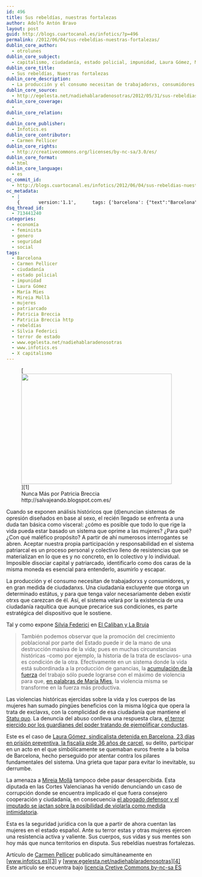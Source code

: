 ```yaml
---
id: 496
title: Sus rebeldías, nuestras fortalezas
author: Adolfo Antón Bravo
layout: post
guid: http://blogs.cuartocanal.es/infotics/?p=496
permalink: /2012/06/04/sus-rebeldias-nuestras-fortalezas/
dublin_core_author:
  - otrolunes
dublin_core_subject:
  - capitalismo, ciudadanía, estado policial, impunidad, Laura Gómez, María Mies, Mireia Mollà, mujeres, patriarcado, Patricia Breccia, rebeldías, Silvia Federici, terror de estado
dublin_core_title:
  - Sus rebeldías, Nuestras fortalezas
dublin_core_description:
  - La producción y el consumo necesitan de trabajadorxs, consumidores y ciudadanxs; para que tenga valor necesariamente deben existir otrxs que carezcan de él.
dublin_core_source:
  - http://egelesta.net/nadiehablaradenosotras/2012/05/31/sus-rebeldias-nuestras-fortalezas/
dublin_core_coverage:
  - 
dublin_core_relation:
  - 
dublin_core_publisher:
  - Infotics.es
dublin_core_contributor:
  - Carmen Pellicer
dublin_core_rights:
  - http://creativecommons.org/licenses/by-nc-sa/3.0/es/
dublin_core_format:
  - html
dublin_core_language:
  - es
oc_commit_id:
  - http://blogs.cuartocanal.es/infotics/2012/06/04/sus-rebeldias-nuestras-fortalezas/1338812728
oc_metadata:
  - |
    {		version:'1.1',		tags: {'barcelona': {"text":"Barcelona","slug":"barcelona","source":{"_className":"Entity","url":"http://d.opencalais.com/er/geo/city/ralg-geo1/de27d903-4c2c-3097-a93b-a4807b622b5a","subjectURL":"http://d.opencalais.com/genericHasher-1/36456007-efa8-3234-86cc-f758c32a3beb","type":{"_className":"ArtifactType","url":"http://s.opencalais.com/1/type/er/Geo/City","name":"City"},"name":"Barcelona","rawRelevance":0.225,"normalizedRelevance":0.6081081081081081},"bucketName":"current","bucketPlacement":"auto","_className":"Tag"}, 'silvia-federici': {"text":"Silvia Federici","slug":"silvia-federici","source":{"_className":"Entity","url":"http://d.opencalais.com/pershash-1/9ac6ba1b-f1fa-315d-8c4b-83ca332c9c39","subjectURL":null,"type":{"_className":"ArtifactType","url":"http://s.opencalais.com/1/type/em/e/Person","name":"Person"},"name":"Silvia Federici","rawRelevance":0.34,"normalizedRelevance":0.918918918918919},"bucketName":"current","bucketPlacement":"auto","_className":"Tag"}, 'patricia-breccia-http': {"text":"Patricia Breccia http","slug":"patricia-breccia-http","source":{"_className":"Entity","url":"http://d.opencalais.com/pershash-1/32368bb3-8cc6-389a-b618-620796848000","subjectURL":null,"type":{"_className":"ArtifactType","url":"http://s.opencalais.com/1/type/em/e/Person","name":"Person"},"name":"Patricia Breccia http","rawRelevance":0.37,"normalizedRelevance":1},"bucketName":"current","bucketPlacement":"auto","_className":"Tag"}, 'mireia-moll': {"text":"Mireia Mollà","slug":"mireia-moll","source":{"_className":"Entity","url":"http://d.opencalais.com/pershash-1/12c3b11e-61aa-37e3-8ede-428315eb1bf7","subjectURL":null,"type":{"_className":"ArtifactType","url":"http://s.opencalais.com/1/type/em/e/Person","name":"Person"},"name":"Mireia Mollà","rawRelevance":0.133,"normalizedRelevance":0.3594594594594595},"bucketName":"current","bucketPlacement":"auto","_className":"Tag"}, 'mara-mies': {"text":"María Mies","slug":"mara-mies","source":{"_className":"Entity","url":"http://d.opencalais.com/pershash-1/23943e1c-6cd7-3f00-a936-052f8b0763d3","subjectURL":null,"type":{"_className":"ArtifactType","url":"http://s.opencalais.com/1/type/em/e/Person","name":"Person"},"name":"María Mies","rawRelevance":0.268,"normalizedRelevance":0.7243243243243244},"bucketName":"current","bucketPlacement":"auto","_className":"Tag"}, 'laura-gmez': {"text":"Laura Gómez","slug":"laura-gmez","source":{"_className":"Entity","url":"http://d.opencalais.com/pershash-1/5f62370c-7d97-399c-800c-5b2914b5514f","subjectURL":null,"type":{"_className":"ArtifactType","url":"http://s.opencalais.com/1/type/em/e/Person","name":"Person"},"name":"Laura Gómez","rawRelevance":0.189,"normalizedRelevance":0.5108108108108108},"bucketName":"current","bucketPlacement":"auto","_className":"Tag"}, 'x-capitalismo': {"text":"X capitalismo","slug":"x-capitalismo","source":null,"bucketName":"current","bucketPlacement":"auto","_className":"Tag"}, 'ciudadana': {"text":"ciudadanía","slug":"ciudadana","source":null,"bucketName":"current","bucketPlacement":"auto","_className":"Tag"}, 'estado-policial': {"text":"estado policial","slug":"estado-policial","source":null,"bucketName":"current","bucketPlacement":"auto","_className":"Tag"}, 'impunidad': {"text":"impunidad","slug":"impunidad","source":null,"bucketName":"current","bucketPlacement":"auto","_className":"Tag"}, 'mujeres': {"text":"mujeres","slug":"mujeres","source":null,"bucketName":"current","bucketPlacement":"auto","_className":"Tag"}, 'patriarcado': {"text":"patriarcado","slug":"patriarcado","source":null,"bucketName":"current","bucketPlacement":"auto","_className":"Tag"}, 'patricia-breccia': {"text":"Patricia Breccia","slug":"patricia-breccia","source":null,"bucketName":"current","bucketPlacement":"auto","_className":"Tag"}, 'rebeldas': {"text":"rebeldías","slug":"rebeldas","source":null,"bucketName":"current","bucketPlacement":"auto","_className":"Tag"}, 'terror-de-estado': {"text":"terror de estado","slug":"terror-de-estado","source":null,"bucketName":"current","bucketPlacement":"auto","_className":"Tag"}}	}
dsq_thread_id:
  - 713441240
categories:
  - economía
  - feminista
  - genero
  - seguridad
  - social
tags:
  - Barcelona
  - Carmen Pellicer
  - ciudadanía
  - estado policial
  - impunidad
  - Laura Gómez
  - María Mies
  - Mireia Mollà
  - mujeres
  - patriarcado
  - Patricia Breccia
  - Patricia Breccia http
  - rebeldías
  - Silvia Federici
  - terror de estado
  - www.egelesta.net/nadiehablaradenosotras
  - www.infotics.es
  - X capitalismo
---
```

<figure id="attachment_91" style="width: 400px;" class="wp-caption alignleft">[<img class="size-full wp-image-91" src="" alt="" width="400" height="293" />][1]<figcaption class="wp-caption-text">Nunca Más por Patricia Breccia http://salvajeando.blogspot.com.es/</figcaption></figure> 

Cuando se exponen análisis históricos que (d)enuncian sistemas de opresión diseñados en base al sexo, el recién llegado se enfrenta a una duda tan básica como visceral: ¿cómo es posible que todo lo que rige la vida pueda estar basado un sistema que oprime a las mujeres? ¿Para qué? ¿Con qué maléfico propósito? A partir de ahí numerosos interrogantes se abren. Aceptar nuestra propia participación y responsabilidad en el sistema patriarcal es un proceso personal y colectivo lleno de resistencias que se materializan en lo que es y no concreto, en lo colectivo y lo individual. Imposible disociar capital y patriarcado, identificarlo como dos caras de la misma moneda es esencial para entenderlo, asumirlo y escapar.

La producción y el consumo necesitan de trabajadorxs y consumidores, y en gran medida de ciudadanxs. Una ciudadanía excluyente que otorga un determinado estátus, y para que tenga valor necesariamente deben existir otrxs que carezcan de él. Así, el sistema velará por la existencia de una ciudadanía raquítica que aunque precarice sus condiciones, es parte estratégica del dispositivo que le sostiene.

Tal y como expone <a title="Enlace en nueva pestaña" href="http://en.wikipedia.org/wiki/Silvia_Federici" target="_blank">Silvia Federici</a> en <a title="Enlace en nueva pestaña" href="http://www.traficantes.net/index.php/editorial/catalogo/historia/Caliban-y-la-bruja.-Mujeres-cuerpo-y-acumulacion-originaria-2a-Edicion" target="_blank">El Caliban y La Bruja</a>

> También podemos observar que la promoción del crecimiento poblacional por parte del Estado puede ir de la mano de una destrucción masiva de la vida; pues en muchas circunstancias históricas -como por ejemplo, la historia de la trata de esclavos- una es condición de la otra. Efectivamente en un sistema donde la vida está subordinada a la producción de ganancias, la <a title="enlace añadido en este artículo" href="http://es.wikipedia.org/wiki/Acumulaci%C3%B3n_del_capital" target="_blank">acumulación de la fuerza</a> del trabajo sólo puede lograrse con el máximo de violencia para que, <a title="enlace añadido en este artículo" href="http://www.uri.edu/artsci/wms/hughes/mmchap1.htm" target="_blank">en palabras de María Mies</a>, la violencia misma se transforme en la fuerza más productiva.

Las violencias históricas ejercidas sobre la vida y los cuerpos de las mujeres han sumado pingües beneficios con la misma lógica que opera la trata de exclavxs, con la complicidad de esa ciudadanía que mantiene el <a title="Enlace en nueva pestaña" href="http://es.wikipedia.org/wiki/Statu_quo" target="_blank">Statu quo</a>. La denuncia del abuso conlleva una respuesta clara, <a title="Enlace en nueva pestaña" href="http://www.youtube.com/watch?v=tyFafZieGIo&feature=related" data-rel="lightbox-video-0" target="_blank">el terror ejercido por los guardianes del poder tratando de ejemplificar conductas</a>.

Este es el caso de <a title="Enlace en nueva pestaña" href="http://jmalvarezblog.blogspot.com.es/2012/05/piden-36-anos-de-carcel-para-una.html" target="_blank">Laura Gómez, sindicalista detenida en Barcelona, 23 días en prisión preventiva, la fiscalía pide 36 años de carcel</a>, su delito, participar en un acto en el que simbólicamente se quemaban euros frente a la bolsa de Barcelona, hecho perseguido por atentar contra los pilares fundamentales del sistema. Una grieta que tapar para evitar lo inevitable, su derrumbe.

La amenaza a <a title="Enlace en nueva pestaña" href="http://cat.bloctum.com/mireiamolla/" target="_blank">Mireia Mollà</a> tampoco debe pasar desapercibida. Esta diputada en las Cortes Valencianas ha venido denunciando un caso de corrupción donde se encuentra implicado el que fuera consejero cooperación y ciudadanía, en consecuencia <a title="Enlace en nueva pestaña" href="http://ccaa.elpais.com/ccaa/2012/05/25/valencia/1337966615_389973.html" target="_blank">el abogado defensor y el imputado se jactan sobre la posibilidad de violarla como medida intimidatoria</a>.

Esta es la seguridad jurídica con la que a partir de ahora cuentan las mujeres en el estado español. Ante su terror estas y otras mujeres ejercen una resistencia activa y valiente. Sus cuerpos, sus vidas y sus mentes son hoy más que nunca territorios en disputa. Sus rebeldías nuestras fortalezas.

Artículo de [Carmen Pellicer][2] publicado simultáneamente en [www.infotics.es][3] y [www.egelesta.net/nadiehablaradenosotras][4]  
Este artículo se encuentra bajo [licencia Cretive Commons by-nc-sa ES][5]

 [1]: http://salvajeando.blogspot.com.es/2011/07/nunca-mas.html
 [2]: http://egelesta.net/nadiehablaradenosotras/ "Nadie hablará de nosotras"
 [3]: http://www.infotics.es/
 [4]: http://egelesta.net/nadiehablaradenosotras/2012/05/31/sus-rebeldias-nuestras-fortalezas/
 [5]: http://creativecommons.org/licenses/by-nc-sa/3.0/es/